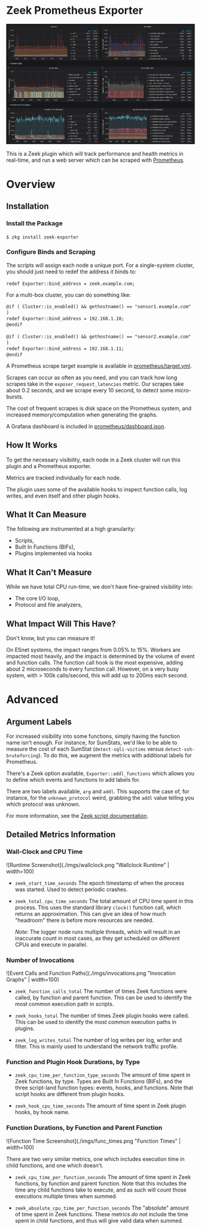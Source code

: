 # Zeek Prometheus Exporter

![Overview Screenshot](./imgs/overview.png "Dashboard Overview")

This is a Zeek plugin which will track performance and health metrics in real-time, and run a web server which can
be scraped with [Prometheus](https://prometheus.io/).

# Overview

## Installation

### Install the Package

`$ zkg install zeek-exporter`

### Configure Binds and Scraping

The scripts will assign each node a unique port. For a single-system cluster, you should just need to redef the address it binds to:

`redef Exporter::bind_address = zeek.example.com;`

For a multi-box cluster, you can do something like:

```
@if ( Cluster::is_enabled() && gethostname() == "sensor1.example.com" )
redef Exporter::bind_address = 192.168.1.10;
@endif

@if ( Cluster::is_enabled() && gethostname() == "sensor2.example.com" )
redef Exporter::bind_address = 192.168.1.11;
@endif
```

A Prometheus scrape target example is available in [prometheus/target.yml](./prometheus/target.yml).

Scrapes can occur as often as you need, and you can track how long scrapes take in the `exposer_request_latencies` metric.
Our scrapes take about 0.2 seconds, and we scrape every 10 second, to detect some micro-bursts.

The cost of frequent scrapes is disk space on the Prometheus system, and increased memory/computation when generating the graphs.

A Grafana dashboard is included in [prometheus/dashboard.json](./prometheus/dashboard.json).

## How It Works

To get the necessary visibility, each node in a Zeek cluster will run this plugin and a Prometheus exporter.

Metrics are tracked individually for each node.

The plugin uses some of the available hooks to inspect function calls, log writes, and even itself and other plugin hooks.

## What It Can Measure

The following are instrumented at a high granularity:

* Scripts,
* Built In Functions (BIFs),
* Plugins implemented via hooks

## What It Can't Measure

While we have total CPU run-time, we don't have fine-grained visibility into:

* The core I/O loop,
* Protocol and file analyzers,

## What Impact Will This Have?

Don't know, but you can measure it!

On ESnet systems, the impact ranges from 0.05% to 15%. Workers are impacted most heavily, and the impact is determined by
the volume of event and function calls. The function call hook is the most expensive, adding about 2 microseconds to every
function call. However, on a very busy system, with > 100k calls/second, this will add up to 200ms each second.

# Advanced 

## Argument Labels

For increased visibility into some functions, simply having the function name isn't enough. For instance, for SumStats,
we'd like to be able to measure the cost of each SumStat (`detect-sqli-victims` versus `detect-ssh-bruteforcing`). To do this,
we augment the metrics with additional labels for Prometheus.

There's a Zeek option available, `Exporter::addl_functions` which allows you to define which events and functions to add labels for.

There are two labels available, `arg` and `addl`.
This supports the case of, for instance, for the `unknown_protocol` weird, grabbing the `addl` value telling you which protocol was unknown.

For more information, see the [Zeek script documentation](./docs).

## Detailed Metrics Information

### Wall-Clock and CPU Time

![Runtime Screenshot](./imgs/wallclock.png "Wallclock Runtime" | width=100)

* `zeek_start_time_seconds` The epoch timestamp of when the process was started. Used to detect periodic crashes.

* `zeek_total_cpu_time_seconds`
   The total amount of CPU time spent in this process. This uses the standard library `clock()` function call, which returns
   an approximation. This can give an idea of how much "headroom" there is before more resources are needed.
   
   _Note_: The logger node runs multiple threads, which will result in an inaccurate count in most cases, as they get scheduled on different CPUs and execute in parallel.

### Number of Invocations

![Event Calls and Function Paths](./imgs/invocations.png "Invocation Graphs" | width=100)

* `zeek_function_calls_total` The number of times Zeek functions were called, by function and parent function. This can be used to identify the most common execution path in scripts.

* `zeek_hooks_total` The number of times Zeek plugin hooks were called. This can be used to identify the most common execution paths in plugins.

* `zeek_log_writes_total` The number of log writes per log, writer and filter. This is mainly used to understand the network traffic profile.

### Function and Plugin Hook Durations, by Type

* `zeek_cpu_time_per_function_type_seconds` The amount of time spent in Zeek functions, by type.
    Types are Built In Functions (BIFs), and the three script-land function types: events, hooks, and functions.
    Note that script hooks are different from plugin hooks.
     
* `zeek_hook_cpu_time_seconds` The amount of time spent in Zeek plugin hooks, by hook name.
 
### Function Durations, by Function and Parent Function

![Function Time Screenshot](./imgs/func_times.png "Function Times" | width=100)

There are two very similar metrics, one which includes execution time in child functions, and one which doesn't.

* `zeek_cpu_time_per_function_seconds` The amount of time spent in Zeek functions, by function and parent function. 
    Note that this includes the time any child functions take to execute, and as such will count those 
    executions multiple times when summed.

* `zeek_absolute_cpu_time_per_function_seconds` The "absolute" amount of time spent in Zeek functions. These
    metrics *do not* include the time spent in child functions, and thus will give valid data when summed.

